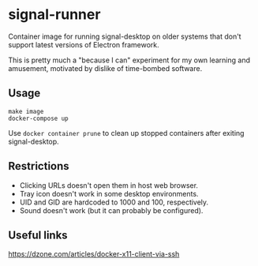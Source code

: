 # signal-runner

Container image for running signal-desktop on older systems that don't
support latest versions of Electron framework.

This is pretty much a "because I can" experiment for my own learning and
amusement, motivated by dislike of time-bombed software.

## Usage

```text
make image
docker-compose up
```

Use `docker container prune` to clean up stopped containers after exiting
signal-desktop.

## Restrictions

* Clicking URLs doesn't open them in host web browser.
* Tray icon doesn't work in some desktop environments.
* UID and GID are hardcoded to 1000 and 100, respectively.
* Sound doesn't work (but it can probably be configured).

## Useful links

<https://dzone.com/articles/docker-x11-client-via-ssh>
